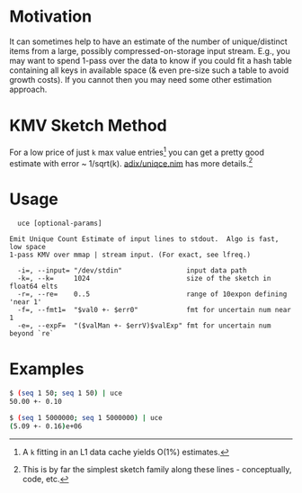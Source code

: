 Motivation
==========
It can sometimes help to have an estimate of the number of unique/distinct items
from a large, possibly compressed-on-storage input stream. E.g., you may want to
spend 1-pass over the data to know if you could fit a hash table containing all
keys in available space (& even pre-size such a table to avoid growth costs).
If you cannot then you may need some other estimation approach.

KMV Sketch Method
=================
For a low price of just `k` max value entries[^1] you can get a pretty good
estimate with error ~ 1/sqrt(k).
[adix/uniqce.nim](https://github.com/c-blake/adix/blob/master/adix/uniqce.nim)
has more details.[^2]

Usage
=====
```
  uce [optional-params]

Emit Unique Count Estimate of input lines to stdout.  Algo is fast, low space
1-pass KMV over mmap | stream input. (For exact, see lfreq.)

  -i=, --input= "/dev/stdin"                input data path
  -k=, --k=     1024                        size of the sketch in float64 elts
  -r=, --re=    0..5                        range of 10expon defining 'near 1'
  -f=, --fmt1=  "$val0 +- $err0"            fmt for uncertain num near 1
  -e=, --expF=  "($valMan +- $errV)$valExp" fmt for uncertain num beyond `re`
```

Examples
========
```sh
$ (seq 1 50; seq 1 50) | uce
50.00 +- 0.10

$ (seq 1 5000000; seq 1 5000000) | uce
(5.09 +- 0.16)e+06
```

[^1]: A `k` fitting in an L1 data cache yields O(1%) estimates.

[^2]: This is by far the simplest sketch family along these lines -
conceptually, code, etc.
